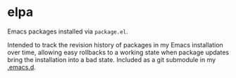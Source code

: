 # elpa
Emacs packages installed via `package.el`.

Intended to track the revision history of packages in my Emacs installation over
time, allowing easy rollbacks to a working state when package updates bring the
installation into a bad state. Included as a git submodule in my
[.emacs.d](https://github.com/petergardfjall/.emacs.d).
